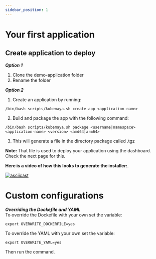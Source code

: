 ```yaml
---
sidebar_position: 1
---
```


# Your first application

## Create application to deploy
***Option 1***
1. Clone the demo-application folder
2. Rename the folder   

***Option 2***
1. Create an application by running:
```
/bin/bash scripts/kubemaya.sh create-app <application-name>
```   
2. Build and package the app with the following command:
```
/bin/bash scripts/kubemaya.sh package <username|namespace> <application-name> <version> <amd64|arm64>
```
3. This will generate a file in the directory package called <application-name>.tgz  

**Note:** That file is used to deploy your application using the dashboard. Check the next page for this.  

**Here is a video of how this looks to generate the installer:**. 

[![asciicast](https://asciinema.org/a/729829.svg)](https://asciinema.org/a/729829)

# Custom configurations

***Overriding the Dockefile and YAML***   
To override the Dockefile with your own set the variable:
```
export OVERWRITE_DOCKERFILE=yes
```   
To override the YAML with your own set the variable:
```
export OVERWRITE_YAML=yes
```   
Then run the command.